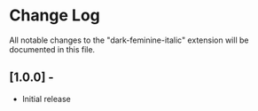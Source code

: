 # Change Log

All notable changes to the "dark-feminine-italic" extension will be documented in this file.

## [1.0.0] - 

- Initial release
